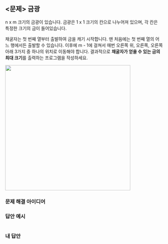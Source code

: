 ## <문제> 금광
n x m 크기의 금광이 있습니다. 금광은 1 x 1 크기의 칸으로 나누어져 있으며, 각 칸은 특정한 크기의 
금이 들어있습니다.

채굴자는 첫 번째 열부터 출발하여 금을 캐기 시작합니다. 맨 처음에는 첫 번째 열의 어느 행에서든 출발할
수 있습니다. 이후에 m - 1에 걸쳐서 매번 오른쪽 위, 오른쪽, 오른쪽 아래 3가지 중 하나의 위치로 
이동해야 합니다. 결과적으로 **채굴자가 얻을 수 있는 금의 최대 크기**를 출력하는 프로그램을 작성하세요.

<img src=https://user-images.githubusercontent.com/62216628/161977055-343fd73f-3f44-437b-acd8-029c7379087f.png width=400px></img>

### 문제 해결 아이디어

### 답안 예시
```

```

### 내 답안
```

```

